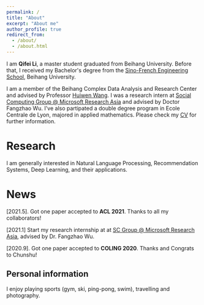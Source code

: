 ```yaml
---
permalink: /
title: "About"
excerpt: "About me"
author_profile: true
redirect_from: 
  - /about/
  - /about.html
---
```


I am **Qifei Li**, a master student graduated from Beihang University. Before that, I received my Bachelor's degree from the [Sino-French Engineering School](http://ecpkn.buaa.edu.cn/), Beihang University.

I am a member of the Beihang Complex Data Analysis and Research Center and advised by Professor [Huiwen Wang](https://www.buaa.edu.cn/info/1569/1620.htm). I was a research intern at [Social Computing Group @ Microsoft Research Asia](https://www.microsoft.com/en-us/research/group/natural-language-computing/) and advised by Doctor Fangzhao Wu. I've also partipated a double degree program in Ecole Centrale de Lyon, majored in applied mathematics. Please check my [CV](/files/cv.pdf) for further information.

Research
======
I am generally interested in Natural Language Processing, Recommendation Systems, Deep Learning, and their applications. 

News
======
\[2021.5]. Got one paper accepted to **ACL 2021**. Thanks to all my collaborators!

\[2021.1] Start my research internship at at [SC Group @ Microsoft Research Asia](https://www.microsoft.com/en-us/research/group/natural-language-computing/), advised by Dr. Fangzhao Wu.  

\[2020.9]. Got one paper accepted to **COLING 2020**. Thanks and Congrats to Chunshu!

Personal information
------
I enjoy playing sports (gym, ski, ping-pong, swim), travelling and photography.
